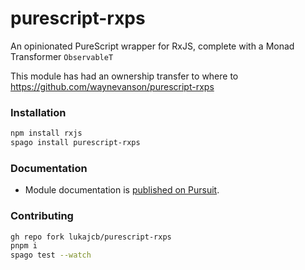 # purescript-rxps

An opinionated PureScript wrapper for RxJS, complete with a Monad Transformer `ObservableT`

This module has had an ownership transfer to where to https://github.com/waynevanson/purescript-rxps

### Installation

```bash
npm install rxjs
spago install purescript-rxps
```

### Documentation

- Module documentation is [published on Pursuit](http://pursuit.purescript.org/packages/purescript-rxps).

### Contributing

```sh
gh repo fork lukajcb/purescript-rxps
pnpm i
spago test --watch
```
